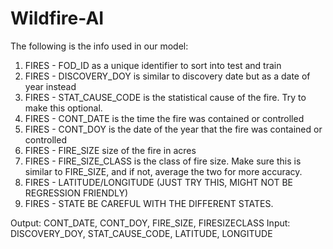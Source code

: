 # Wildfire-AI

The following is the info used in our model:
1. FIRES - FOD_ID as a unique identifier to sort into test and train
3. FIRES - DISCOVERY_DOY is similar to discovery date but as a date of year instead
5. FIRES - STAT_CAUSE_CODE is the statistical cause of the fire. Try to make this optional.
6. FIRES - CONT_DATE is the time the fire was contained or controlled
7. FIRES - CONT_DOY is the date of the year that the fire was contained or controlled
9. FIRES - FIRE_SIZE size of the fire in acres
10. FIRES - FIRE_SIZE_CLASS is the class of fire size. Make sure this is similar to FIRE_SIZE, and if not, average the two for more accuracy.
11. FIRES - LATITUDE/LONGITUDE (JUST TRY THIS, MIGHT NOT BE REGRESSION FRIENDLY)
12. FIRES - STATE BE CAREFUL WITH THE DIFFERENT STATES. 

Output: CONT_DATE, CONT_DOY, FIRE_SIZE, FIRESIZECLASS
Input: DISCOVERY_DOY, STAT_CAUSE_CODE, LATITUDE, LONGITUDE
